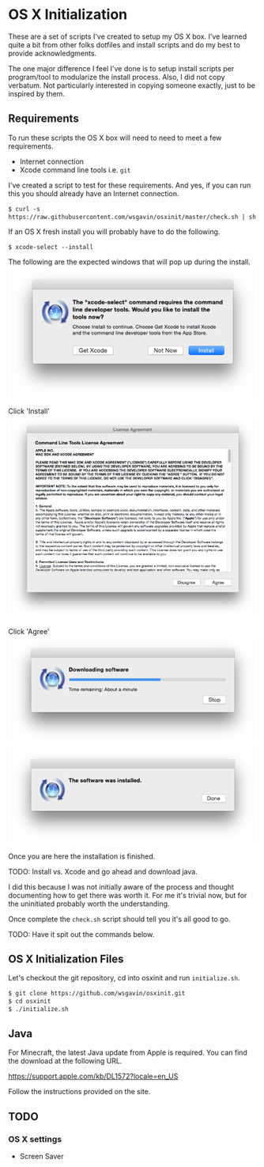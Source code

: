 # OS X Initialization

These are a set of scripts I've created to setup my OS X box. I've learned quite a bit from other folks dotfiles and install scripts and do my best to provide acknowledgments.

The one major difference I feel I've done is to setup install scripts per program/tool to modularize the install process. Also, I did not copy verbatum. Not particularly interested in copying someone exactly, just to be inspired by them.

## Requirements

To run these scripts the OS X box will need to need to meet a few requirements.

- Internet connection
- Xcode command line tools i.e. `git`

I've created a script to test for these requirements. And yes, if you can run this you should already have an Internet connection.

    $ curl -s https://raw.githubusercontent.com/wsgavin/osxinit/master/check.sh | sh

If an OS X fresh install you will probably have to do the following.

    $ xcode-select --install

The following are the expected windows that will pop up during the install.
![ALT xcode-select Install Screen](./images/xcode-select.install.png)

Click 'Install'
![ALT xcode-select Install Screen](./images/xcode-select.agreement.png)

Click 'Agree'
![ALT xcode-select Install Screen](./images/xcode-select.downloading.png)
![ALT xcode-select Install Screen](./images/xcode-select.installed.png)

Once you are here the installation is finished.

TODO: Install vs. Xcode and go ahead and download java.

I did this because I was not initially aware of the process and thought documenting how to get there was worth it. For me it's trivial now, but for the uninitiated probably worth the understanding.

Once complete the `check.sh` script should tell you it's all good to go.

TODO: Have it spit out the commands below.

## OS X Initialization Files

Let's checkout the git repository, cd into osxinit and run `initialize.sh`.

    $ git clone https://github.com/wsgavin/osxinit.git
    $ cd osxinit
    $ ./initialize.sh

## Java

For Minecraft, the latest Java update from Apple is required. You can find the download at the following URL.

https://support.apple.com/kb/DL1572?locale=en_US

Follow the instructions provided on the site.

## TODO

### OS X settings

- Screen Saver
